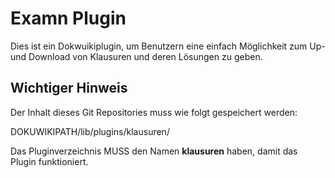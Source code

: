 Examn Plugin
============

Dies ist ein Dokwuikiplugin, um Benutzern eine einfach Möglichkeit zum 
Up- und Download von Klausuren und deren Lösungen zu geben.

Wichtiger Hinweis
----------------

Der Inhalt dieses Git Repositories muss wie folgt gespeichert werden:

  DOKUWIKIPATH/lib/plugins/klausuren/

Das Pluginverzeichnis MUSS den Namen **klausuren** haben, damit das Plugin funktioniert.
